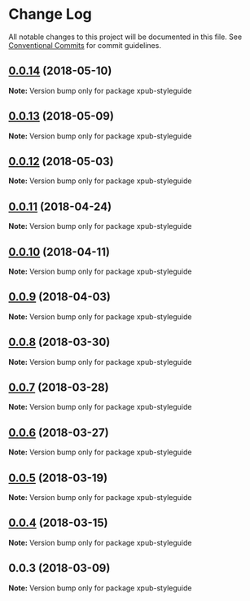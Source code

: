 # Change Log

All notable changes to this project will be documented in this file.
See [Conventional Commits](https://conventionalcommits.org) for commit guidelines.

<a name="0.0.14"></a>
## [0.0.14](https://gitlab.coko.foundation/pubsweet/pubsweet/compare/xpub-styleguide@0.0.13...xpub-styleguide@0.0.14) (2018-05-10)




**Note:** Version bump only for package xpub-styleguide

<a name="0.0.13"></a>
## [0.0.13](https://gitlab.coko.foundation/pubsweet/pubsweet/compare/xpub-styleguide@0.0.12...xpub-styleguide@0.0.13) (2018-05-09)




**Note:** Version bump only for package xpub-styleguide

<a name="0.0.12"></a>
## [0.0.12](https://gitlab.coko.foundation/pubsweet/pubsweet/compare/xpub-styleguide@0.0.11...xpub-styleguide@0.0.12) (2018-05-03)




**Note:** Version bump only for package xpub-styleguide

<a name="0.0.11"></a>
## [0.0.11](https://gitlab.coko.foundation/pubsweet/pubsweet/compare/xpub-styleguide@0.0.10...xpub-styleguide@0.0.11) (2018-04-24)




**Note:** Version bump only for package xpub-styleguide

<a name="0.0.10"></a>
## [0.0.10](https://gitlab.coko.foundation/pubsweet/pubsweet/compare/xpub-styleguide@0.0.9...xpub-styleguide@0.0.10) (2018-04-11)




**Note:** Version bump only for package xpub-styleguide

<a name="0.0.9"></a>
## [0.0.9](https://gitlab.coko.foundation/pubsweet/pubsweet/compare/xpub-styleguide@0.0.8...xpub-styleguide@0.0.9) (2018-04-03)




**Note:** Version bump only for package xpub-styleguide

<a name="0.0.8"></a>
## [0.0.8](https://gitlab.coko.foundation/pubsweet/pubsweet/compare/xpub-styleguide@0.0.7...xpub-styleguide@0.0.8) (2018-03-30)




**Note:** Version bump only for package xpub-styleguide

<a name="0.0.7"></a>
## [0.0.7](https://gitlab.coko.foundation/pubsweet/pubsweet/compare/xpub-styleguide@0.0.6...xpub-styleguide@0.0.7) (2018-03-28)




**Note:** Version bump only for package xpub-styleguide

<a name="0.0.6"></a>
## [0.0.6](https://gitlab.coko.foundation/pubsweet/pubsweet/compare/xpub-styleguide@0.0.5...xpub-styleguide@0.0.6) (2018-03-27)




**Note:** Version bump only for package xpub-styleguide

<a name="0.0.5"></a>
## [0.0.5](https://gitlab.coko.foundation/pubsweet/pubsweet/compare/xpub-styleguide@0.0.4...xpub-styleguide@0.0.5) (2018-03-19)




**Note:** Version bump only for package xpub-styleguide

<a name="0.0.4"></a>
## [0.0.4](https://gitlab.coko.foundation/pubsweet/pubsweet/compare/xpub-styleguide@0.0.3...xpub-styleguide@0.0.4) (2018-03-15)




**Note:** Version bump only for package xpub-styleguide

<a name="0.0.3"></a>

## 0.0.3 (2018-03-09)

**Note:** Version bump only for package xpub-styleguide
